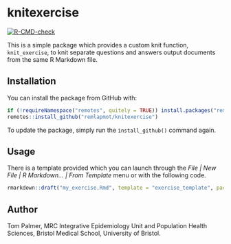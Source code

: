 # knitexercise

[![R-CMD-check](https://github.com/remlapmot/knitexercise/workflows/R-CMD-check/badge.svg)](https://github.com/remlapmot/knitexercise/actions?workflow=R-CMD-check)

This is a simple package which provides a custom knit function, `knit_exercise`, to knit separate questions and answers output documents from the same R Markdown file.

## Installation

You can install the package from GitHub with:
``` r
if (!requireNamespace("remotes", quitely = TRUE)) install.packages("remotes")
remotes::install_github("remlapmot/knitexercise")
```
To update the package, simply run the `install_github()` command again.

## Usage
There is a template provided which you can launch through the 
*File | New File | R Markdown... | From Template* menu or with the following code.
``` r
rmarkdown::draft("my_exercise.Rmd", template = "exercise_template", package = "knitexercise")
```

## Author
Tom Palmer, MRC Integrative Epidemiology Unit and Population Health Sciences, Bristol Medical School, University of Bristol.
